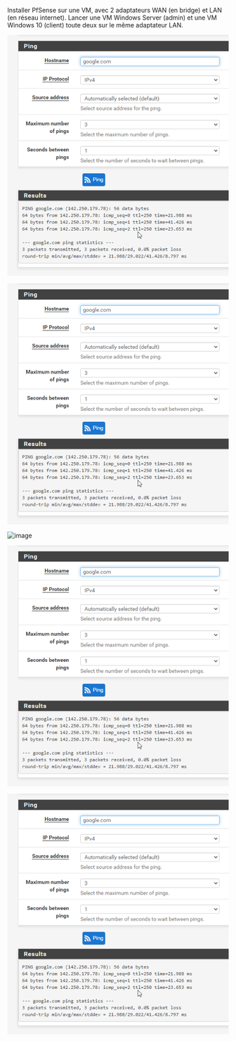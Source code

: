 Installer PfSense sur une VM, avec 2 adaptateurs WAN (en bridge) et LAN (en réseau internet).
Lancer une VM Windows Server (admin) et une VM Windows 10 (client) toute deux sur le même adaptateur LAN.

![image](./Pfsense/Ping.png)  


![image](/pfsense/ping.png)  


![image](/pfsense/admin.png)  


![image](/pfsense/ping.png)  


![image](/pfsense/ping.png)  
